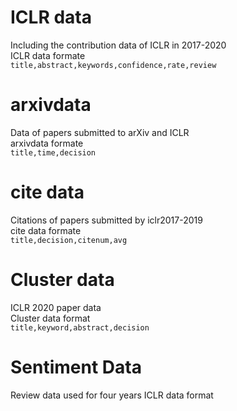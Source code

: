 # ICLR data
Including the contribution data of ICLR in 2017-2020<br>
ICLR data formate<br>
```title,abstract,keywords,confidence,rate,review```<br>
# arxivdata<br>
Data of papers submitted to arXiv and ICLR<br>
arxivdata formate<br>
```title,time,decision```<br>
# cite data<br>
Citations of papers submitted by iclr2017-2019<br>
cite data formate<br>
```title,decision,citenum,avg```
# Cluster data<br>
ICLR 2020 paper data<br>
Cluster data format<br>
```title,keyword,abstract,decision```<br>
# Sentiment Data<br>
Review data used for four years ICLR data format<br>
```title,decision,rate'''
